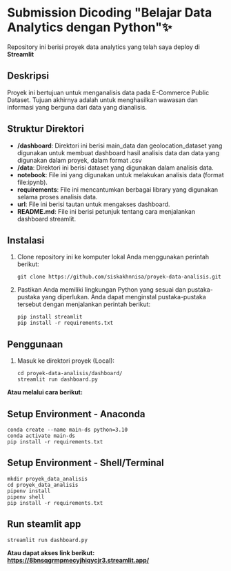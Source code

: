 # Submission Dicoding "Belajar Data Analytics dengan Python"✨

Repository ini berisi proyek data analytics yang telah saya deploy di **Streamlit** 

## Deskripsi

Proyek ini bertujuan untuk menganalisis data pada E-Commerce Public Dataset. Tujuan akhirnya adalah untuk menghasilkan wawasan dan informasi yang berguna dari data yang dianalisis.

## Struktur Direktori

- **/dashboard**: Direktori ini berisi main_data dan geolocation_dataset yang digunakan untuk membuat dashboard hasil analisis data dan data yang digunakan dalam proyek, dalam format .csv 
- **/data**: Direktori ini berisi dataset yang digunakan dalam analisis data.
- **notebook**: File ini yang digunakan untuk melakukan analisis data (format file:ipynb).
- **requirements**: File ini mencantumkan berbagai library yang digunakan selama proses analisis data.
- **url**: File ini berisi tautan untuk mengakses dashboard.
- **README.md**: File ini berisi petunjuk tentang cara menjalankan dashboard streamlit.

## Instalasi

1. Clone repository ini ke komputer lokal Anda menggunakan perintah berikut:

   ```shell
   git clone https://github.com/siskakhnnisa/proyek-data-analisis.git
   ```

2. Pastikan Anda memiliki lingkungan Python yang sesuai dan pustaka-pustaka yang diperlukan. Anda dapat menginstal pustaka-pustaka tersebut dengan menjalankan perintah berikut:

    ```shell
    pip install streamlit
    pip install -r requirements.txt
    ```

## Penggunaan
1. Masuk ke direktori proyek (Local):

    ```shell
    cd proyek-data-analisis/dashboard/
    streamlit run dashboard.py
    ```

**Atau melalui cara berikut:**

## Setup Environment - Anaconda
```
conda create --name main-ds python=3.10
conda activate main-ds
pip install -r requirements.txt
```

## Setup Environment - Shell/Terminal
```
mkdir proyek_data_analisis
cd proyek_data_analisis
pipenv install
pipenv shell
pip install -r requirements.txt
```

## Run steamlit app
```
streamlit run dashboard.py
```
**Atau dapat akses link berikut: https://8bnsqgrmpmecyjhiqycjr3.streamlit.app/**
